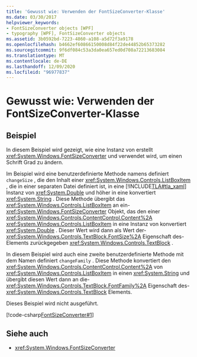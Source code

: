 ```yaml
---
title: 'Gewusst wie: Verwenden der FontSizeConverter-Klasse'
ms.date: 03/30/2017
helpviewer_keywords:
- FontSizeConverter objects [WPF]
- typography [WPF], FontSizeConverter objects
ms.assetid: 3b0592bd-7223-4860-a108-a5d72f3a9178
ms.openlocfilehash: b4662ef60866150008d84f22de44852b65373282
ms.sourcegitcommit: 9f6df084c53a3da0ea657ed0d708a72213683084
ms.translationtype: MT
ms.contentlocale: de-DE
ms.lasthandoff: 12/09/2020
ms.locfileid: "96977837"
---
```

# <a name="how-to-use-the-fontsizeconverter-class"></a>Gewusst wie: Verwenden der FontSizeConverter-Klasse
## <a name="example"></a>Beispiel  
 In diesem Beispiel wird gezeigt, wie eine Instanz von erstellt <xref:System.Windows.FontSizeConverter> und verwendet wird, um einen Schrift Grad zu ändern.  
  
 Im Beispiel wird eine benutzerdefinierte Methode namens definiert `changeSize` , die den Inhalt einer <xref:System.Windows.Controls.ListBoxItem> , die in einer separaten Datei definiert ist, in eine [!INCLUDE[TLA#tla_xaml](../../../includes/tlasharptla-xaml-md.md)] Instanz von <xref:System.Double> und höher in eine konvertiert <xref:System.String> . Diese Methode übergibt das <xref:System.Windows.Controls.ListBoxItem> an ein- <xref:System.Windows.FontSizeConverter> Objekt, das den einer <xref:System.Windows.Controls.ContentControl.Content%2A> <xref:System.Windows.Controls.ListBoxItem> in eine Instanz von konvertiert <xref:System.Double> . Dieser Wert wird dann als Wert der- <xref:System.Windows.Controls.TextBlock.FontSize%2A> Eigenschaft des-Elements zurückgegeben <xref:System.Windows.Controls.TextBlock> .  
  
 In diesem Beispiel wird auch eine zweite benutzerdefinierte Methode mit dem Namen definiert `changeFamily` . Diese Methode konvertiert den <xref:System.Windows.Controls.ContentControl.Content%2A> von <xref:System.Windows.Controls.ListBoxItem> in einen <xref:System.String> und übergibt diesen Wert dann an die- <xref:System.Windows.Controls.TextBlock.FontFamily%2A> Eigenschaft des- <xref:System.Windows.Controls.TextBlock> Elements.  
  
 Dieses Beispiel wird nicht ausgeführt.  
  
 [!code-csharp[FontSizeConverter#1](~/samples/snippets/csharp/VS_Snippets_Wpf/FontSizeConverter/CSharp/Window1.xaml.cs#1)]  
  
## <a name="see-also"></a>Siehe auch

- <xref:System.Windows.FontSizeConverter>
